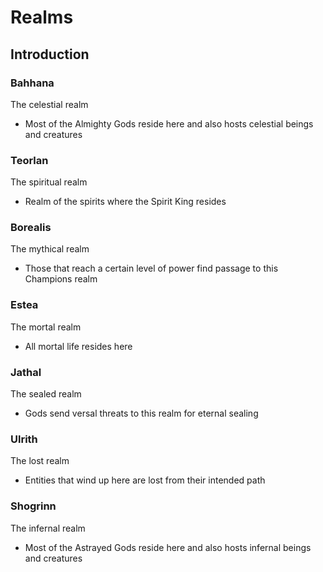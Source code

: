 # Realms

## Introduction

### Bahhana
The celestial realm
- Most of the Almighty Gods reside here and also hosts celestial beings and creatures

### Teorlan
The spiritual realm
- Realm of the spirits where the Spirit King resides

### Borealis
The mythical realm
- Those that reach a certain level of power find passage to this Champions realm

### Estea
The mortal realm
- All mortal life resides here

### Jathal
The sealed realm
- Gods send versal threats to this realm for eternal sealing

### Ulrith
The lost realm
- Entities that wind up here are lost from their intended path

### Shogrinn
The infernal realm
- Most of the Astrayed Gods reside here and also hosts infernal beings and creatures